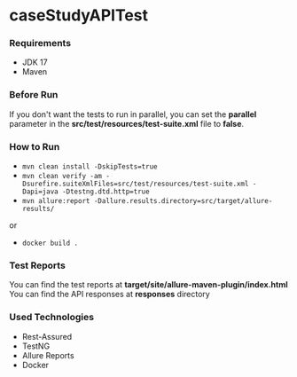# caseStudyAPITest

### Requirements

- JDK 17
- Maven

### Before Run

If you don't want the tests to run in parallel, you can set the **parallel** parameter in the **src/test/resources/test-suite.xml** file to **false**.

### How to Run

- `mvn clean install -DskipTests=true`
- `mvn clean verify -am -Dsurefire.suiteXmlFiles=src/test/resources/test-suite.xml -Dapi=java -Dtestng.dtd.http=true`
- `mvn allure:report -Dallure.results.directory=src/target/allure-results/`

or 

- `docker build .`

### Test Reports
You can find the test reports at **target/site/allure-maven-plugin/index.html**
You can find the API responses at **responses** directory 



### Used Technologies

- Rest-Assured
- TestNG
- Allure Reports
- Docker
